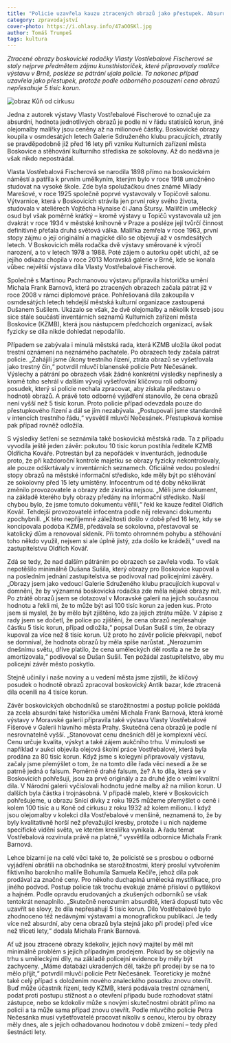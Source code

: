 ```yaml
---
title: "Policie uzavřela kauzu ztracených obrazů jako přestupek. Absurdní, hodnotí závěr odbornice"
category: zpravodajství
cover-photo: https://i.ohlasy.info/47aOOSKl.jpg
author: Tomáš Trumpeš
tags: kultura
---
```


*Ztracené obrazy boskovické rodačky Vlasty Vostřebalové Fischerové se staly nejprve předmětem zájmu kunsthistoriček, které připravovaly malířce výstavu v Brně, posléze se pátrání ujala policie. Ta nakonec případ uzavřela jako přestupek, protože podle odborného posouzení cena obrazů nepřesahuje 5 tisíc korun.*

<img src="https://i.ohlasy.info/47aOOSK.jpg" alt="obraz Kůň od cirkusu" class="img-responsive">

Jedna z autorek výstavy Vlasty Vostřebalové Fischerové to označuje za absurdní, hodnota jednotlivých obrazů je podle ní v řádu statisíců korun, jiné olejomalby malířky jsou ceněny až na milionové částky. Boskovické obrazy koupila v osmdesátých letech Galerie Sdruženého klubu pracujících, ztratily se pravděpodobně již před 16 lety při vzniku Kulturních zařízení města Boskovice a stěhování kulturního střediska ze sokolovny. Až do nedávna je však nikdo nepostrádal.

Vlasta Vostřebalová Fischerová se narodila 1898 přímo na boskovickém náměstí a patřila k prvním umělkyním, kterým bylo v roce 1918 umožněno studovat na vysoké škole. Zde byla spolužačkou dnes známé Milady Marešové, v roce 1925 společně poprvé vystavovaly v Topičově salonu. Výtvarnice, která v Boskovicích strávila jen první roky svého života, studovala v ateliérech Vojtěcha Hynaise či Jana Štursy. Malířčin umělecký osud byl však poměrně krátký – kromě výstavy u Topičů vystavovala už jen dvakrát v roce 1934 v městské knihovně v Praze a posléze její tvůrčí činnost definitivně přeťala druhá světová válka. Malířka zemřela v roce 1963, první stopy zájmu o její originální a magické dílo se objevují až v osmdesátých letech. V Boskovicích měla rodačka dvě výstavy směrované k výročí narození, a to v letech 1978 a 1988. Poté zájem o autorku opět utichl, až se jejího odkazu chopila v roce 2013 Moravská galerie v Brně, kde se konala vůbec největší výstava díla Vlasty Vostřebalové Fischerové.

Společně s Martinou Pachmanovou výstavu připravila historička umění Michala Frank Barnová, která po ztracených obrazech začala pátrat již v roce 2008 v rámci diplomové práce.  Pohřešovaná díla zakoupila v osmdesátých letech tehdejší městská kulturní organizace zastoupená Dušanem Sušilem. Ukázalo se však, že dvě olejomalby a několik kreseb jsou sice stále součástí inventárních seznamů Kulturních zařízení města Boskovice (KZMB), která jsou nástupcem předchozích organizací, avšak fyzicky se díla nikde dohledat nepodařilo.

Případem se zabývala i minulá městská rada, která KZMB uložila úkol podat trestní oznámení na neznámého pachatele. Po obrazech tedy začala pátrat policie. „Zahájili jsme úkony trestního řízení, ztráta obrazů se vyšetřovala jako trestný čin,“ potvrdil mluvčí blanenské policie Petr Nečesánek. Výslechy a pátrání po obrazech však žádné konkrétní výsledky nepřinesly a kromě toho sehrál v dalším vývoji vyšetřování klíčovou roli odborný posudek, který si policie nechala zpracovat, aby získala představu o hodnotě obrazů. A právě toto odborné vyjádření stanovilo, že cena obrazů není vyšší než 5 tisíc korun. Proto policie případ odevzdala pouze do přestupkového řízení a dál se jím nezabývala. „Postupovali jsme standardně v intencích trestního řádu,“ vysvětlil mluvčí Nečesánek. Přestupková komise pak případ rovněž odložila.

S výsledky šetření se seznámila také boskovická městská rada. Ta z případu vyvodila ještě jeden závěr: pokutou 10 tisíc korun postihla ředitele KZMB Oldřicha Kováře. Potrestán byl za nepořádek v inventurách, jednoduše proto, že při každoroční kontrole majetku se obrazy fyzicky nekontrolovaly, ale pouze odškrtávaly v inventárních seznamech. Oficiálně vedou poslední stopy obrazů na městské informační středisko, kde měly být po stěhování ze sokolovny před 15 lety umístěny. Infocentrum od té doby několikrát změnilo provozovatele a obrazy zde zkrátka nejsou. „Měli jsme dokument, na základě kterého byly obrazy předány na informační středisko. Naší chybou bylo, že jsme tomuto dokumentu věřili,“ řekl ke kauze ředitel Oldřich Kovář. Tehdejší provozovatelé infocentra podle něj relevanci dokumentu zpochybnili. „K této nepříjemné záležitosti došlo v době před 16 lety, kdy se koncipovala podoba KZMB, předávala se sokolovna, přestavoval se katolický dům a renovoval skleník. Při tomto ohromném pohybu a stěhování toho někdo využil, nejsem si ale úplně jistý, zda došlo ke krádeži,“ uvedl na zastupitelstvu Oldřich Kovář.

Zdá se tedy, že nad dalším pátráním po obrazech se zavřela voda. To však nepotěšilo minimálně Dušana Sušila, který obrazy pro Boskovice kupoval a na posledním jednání zastupitelstva se podivoval nad policejními závěry. „Obrazy jsem jako vedoucí Galerie Sdruženého klubu pracujících kupoval v domnění, že by významná boskovická rodačka zde měla nějaké obrazy mít. Po ztrátě obrazů jsem se dotazoval v Moravské galerii na jejich současnou hodnotu a řekli mi, že to může být asi 100 tisíc korun za jeden kus. Proto jsem si myslel, že by mělo být zjištěno, kdo za jejich ztrátu může. V zápise z rady jsem se dočetl, že police po zjištění, že cena obrazů nepřesahuje částku 5 tisíc korun, případ odložila,“ popsal Dušan Sušil s tím, že obrazy kupoval za více než 8 tisíc korun. Už proto ho závěr policie překvapil, neboť se domníval, že hodnota obrazů by měla spíše narůstat. „Nerozumím dnešnímu světu, dříve platilo, že cena uměleckých děl rostla a ne že se amortizovala,“ podivoval se Dušan Sušil. Ten požádal zastupitelstvo, aby mu policejní závěr město poskytlo.

Stejně učinily i naše noviny a u vedení města jsme zjistili, že klíčový posudek o hodnotě obrazů zpracoval boskovický Antik bazar, kde ztracená díla ocenili na 4 tisíce korun.

Závěr boskovických obchodníků se starožitnostmi a postup policie pokládá za zcela absurdní také historička umění Michala Frank Barnová, která kromě výstavy v Moravské galerii připravila také výstavu Vlasty Vostřebalové Fišerové v Galerii hlavního města Prahy. Skutečná cena obrazů je podle ní nesrovnatelně vyšší. „Stanovovat cenu dnešních děl je komplexní věcí. Cenu určuje kvalita, výskyt a také zájem aukčního trhu. V minulosti se například v aukci objevila olejová školní práce Vostřebalové, která byla prodána za 80 tisíc korun. Když jsme s kolegyní připravovaly výstavu, začaly jsme přemýšlet o tom, že na tomto díle řada věcí nesedí a že se patrně jedná o falsum. Poměrně drahé falsum, že? A to díla, která se v Boskovicích pohřešují, jsou za prvé originály a za druhé jde o velmi kvalitní díla. V Národní galerii vyčíslovali hodnotu jedné malby až na milion korun. U dalších byla částka i trojnásobná. V případě maleb, které v Boskovicích pohřešujeme,  u obrazu Snící dívky z roku 1925 můžeme přemýšlet o ceně i kolem 100 tisíc a u Koně od cirkusu z roku 1932 až kolem milionu. I když jsou olejomalby v kolekci díla Vostřebalové v menšině, neznamená to, že by byly kvalitativně horší než převažující kresby, protože i u nich najdeme specifické vidění světa, ve kterém kreslířka vynikala. A řadu témat Vostřebalová rozvinula právě na platně,“ vysvětlila odbornice Michala Frank Barnová.

Lehce bizarní je na celé věci také to, že policisté se s prosbou o odborné vyjádření obrátili na obchodníka se starožitnostmi, který proslul vytvořením fiktivního barokního malíře Bohumila Samuela Kečíře, jehož díla pak prodával za značné ceny. Pro někoho duchaplná umělecká mystifikace, pro jiného podvod. Postup policie tak trochu evokuje známé přísloví o pytlákovi a hajném. Podle opravdu erudovaných a zkušených odborníků se však tentokrát nenaplnilo. „Skutečně nerozumím absurditě, která dopustí tuto věc uzavřít se slovy, že díla nepřesahují 5 tisíc korun. Dílo Vostřebalové bylo zhodnoceno též nedávnými výstavami a monografickou publikací. Je tedy více než absurdní, aby cena obrazů byla stejná jako při prodeji před více než třiceti lety,“ dodala Michala Frank Barnová.

Ať už jsou ztracené obrazy kdekoliv, jejich nový majitel by měl mít minimálně problém s jejich případným prodejem. Pokud by se objevily na trhu s uměleckými díly, na základě policejní evidence by měly být zachyceny. „Máme databázi ukradených děl, takže při prodeji by se na to mělo přijít,“ potvrdil mluvčí policie Petr Nečesánek. Teoreticky je možné také celý případ s doložením nového znaleckého posudku znovu otevřít. Buď může účastník řízení, tedy KZMB, která podávala trestní oznámení, podat proti postupu stížnost a o otevření případu bude rozhodovat státní zástupce, nebo se kdokoliv může s novými skutečnostmi obrátit přímo na policii a ta může sama případ znovu otevřít. Podle mluvčího policie Petra Nečesánka musí vyšetřovatelé pracovat nikoliv s cenou, kterou by obrazy měly dnes, ale s jejich odhadovanou hodnotou v době zmizení – tedy před šestnácti lety.
